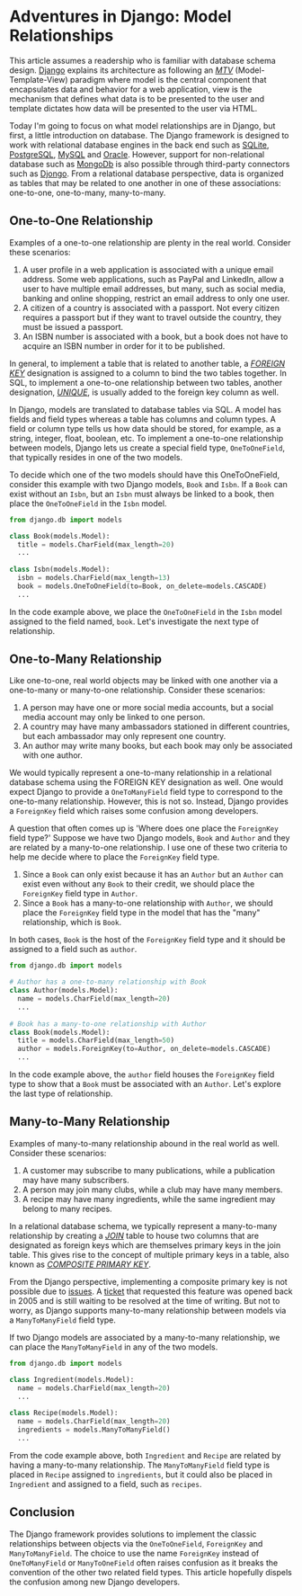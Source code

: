 # Adventures in Django: Model Relationships

This article assumes a readership who is familiar with database schema design. [Django](https://djangoproject.com/) explains its architecture as following an [_MTV_](https://docs.djangoproject.com/en/3.1/faq/general/#django-appears-to-be-a-mvc-framework-but-you-call-the-controller-the-view-and-the-view-the-template-how-come-you-don-t-use-the-standard-names) (Model-Template-View) paradigm where model is the central component that encapsulates data and behavior for a web application, view is the mechanism that defines what data is to be presented to the user and template dictates how data will be presented to the user via HTML. 

Today I'm going to focus on what model relationships are in Django, but first, a little introduction on database. The Django framework is designed to work with relational database engines in the back end such as [SQLite](https://sqlite.org/index.html), [PostgreSQL](https://www.postgresql.org/), [MySQL](https://www.mysql.com/) and [Oracle](https://www.oracle.com/index.html). However, support for non-relational database such as [MongoDb](https://www.mongodb.com/) is also possible through third-party connectors such as [Djongo](https://www.djongomapper.com/integrating-django-with-mongodb/). From a relational database perspective, data is organized as tables that may be related to one another in one of these associations: one-to-one, one-to-many, many-to-many.

## One-to-One Relationship
Examples of a one-to-one relationship are plenty in the real world. Consider these scenarios:
1. A user profile in a web application is  associated with a unique email address. Some web applications, such as PayPal and LinkedIn, allow a user to have multiple email addresses, but many, such as social media, banking and online shopping, restrict an email address to only one user.
2. A citizen of a country is associated with a passport. Not every citizen requires a passport but if they want to travel outside the country, they must be issued a passport. 
3. An ISBN number is associated with a book, but a book does not have to acquire an ISBN number in order for it to be published. 

In general, to implement a table that is related to another table, a [_FOREIGN KEY_](https://docs.microsoft.com/en-us/previous-versions/sql/sql-server-2008-r2/ms175464(v=sql.105)) designation is assigned to a column to bind the two tables together. In SQL, to implement a one-to-one relationship between two tables, another designation, [_UNIQUE_](https://www.relationaldbdesign.com/database-design/module6/one-to-oneRelationships.php), is usually added to the foreign key column as well. 

In Django, models are translated to database tables via SQL. A model has fields and field types whereas a table has columns and column types. A field or column type tells us how data should be stored, for example, as a string, integer, float, boolean, etc. To implement a one-to-one relationship between models, Django lets us create a special field type, `OneToOneField`, that typically resides in one of the two models. 

To decide which one of the two models should have this OneToOneField, consider this example with two Django models, `Book` and `Isbn`. If a `Book` can exist without an `Isbn`, but an `Isbn` must always be linked to a book, then place the `OneToOneField` in the `Isbn` model.

```py
from django.db import models

class Book(models.Model):
  title = models.CharField(max_length=20)
  ...
  
class Isbn(models.Model):
  isbn = models.CharField(max_length=13)
  book = models.OneToOneField(to=Book, on_delete=models.CASCADE)
  ...
```

In the code example above, we place the `OneToOneField` in the `Isbn` model assigned to the field named, `book`.  Let's investigate the next type of relationship.

## One-to-Many Relationship
Like one-to-one, real world objects may be linked with one another via a one-to-many or many-to-one relationship. Consider these scenarios:
1. A person may have one or more social media accounts, but a social media account may only be linked to one person.
2. A country may have many ambassadors stationed in different countries, but each ambassador may only represent one country.
3. An author may write many books, but each book may only be associated with one author.

We would typically represent a one-to-many relationship in a relational database schema using the FOREIGN KEY designation as well. One would expect Django to provide a `OneToManyField` field type to correspond to the one-to-many relationship.  However, this is not so. Instead, Django provides a `ForeignKey` field which raises some confusion among developers. 

A question that often comes up is 'Where does one place the `ForeignKey` field type?' Suppose we have two Django models, `Book` and `Author` and they are related by a many-to-one relationship. I use one of these two criteria to help me decide where to place the `ForeignKey` field type. 
1. Since a `Book` can only exist because it has an `Author` but an `Author` can exist even without any `Book` to their credit, we should place the `ForeignKey` field type in `Author`.
2. Since a `Book` has a many-to-one relationship with `Author`, we should place the `ForeignKey` field type in the model that has the "many" relationship, which is `Book`.

In both cases, `Book` is the host of the `ForeignKey` field type and it should be assigned to a field such as `author`.

```py
from django.db import models

# Author has a one-to-many relationship with Book
class Author(models.Model):
  name = models.CharField(max_length=20)
  ...
  
# Book has a many-to-one relationship with Author
class Book(models.Model):
  title = models.CharField(max_length=50)
  author = models.ForeignKey(to=Author, on_delete=models.CASCADE)
  ...
```
In the code example above, the `author` field houses the `ForeignKey` field type to show that a `Book` must be associated with an `Author`.  Let's explore the last type of relationship.

## Many-to-Many Relationship
Examples of many-to-many relationship abound in the real world as well. Consider these scenarios:
1. A customer may subscribe to many publications, while a publication may have many subscribers.
2. A person may join many clubs, while a club may have many members.
3. A recipe may have many ingredients, while the same ingredient may belong to many recipes.

In a relational database schema, we typically represent a many-to-many relationship by creating a [_JOIN_](https://entityframework.net/many-to-many-relationship#configure-many-to-many-relationship) table to house two columns that are designated as foreign keys which are themselves primary keys in the join table. This gives rise to the concept of multiple primary keys in a table, also known as [_COMPOSITE PRIMARY KEY_](https://www.relationaldbdesign.com/database-analysis/module2/composite-primary-keys.php). 

From the Django perspective, implementing a composite primary key is not possible due to [issues](https://code.djangoproject.com/wiki/MultipleColumnPrimaryKeys). A [ticket](http://code.djangoproject.com/ticket/373) that requested this feature was opened back in 2005 and is still waiting to be resolved at the time of writing. But not to worry, as Django supports many-to-many relationship between models via a `ManyToManyField` field type.

If two Django models are associated by a many-to-many relationship, we can place the `ManyToManyField` in any of the two models. 

```py
from django.db import models

class Ingredient(models.Model):
  name = models.CharField(max_length=20)
  ...
  
class Recipe(models.Model):
  name = models.CharField(max_length=20)
  ingredients = models.ManyToManyField()
  ...
```

From the code example above, both `Ingredient` and `Recipe` are related by having a many-to-many relationship. The `ManyToManyField` field type is placed in `Recipe` assigned to `ingredients`, but it could also be placed in `Ingredient` and assigned to a field, such as `recipes`.

## Conclusion
The Django framework provides solutions to implement the classic relationships between objects via the `OneToOneField`, `ForeignKey` and `ManyToManyField`. The choice to use the name `ForeignKey` instead of `OneToManyField` or `ManyToOneField` often raises confusion as it breaks the convention of the other two related field types. This article hopefully dispels the confusion among new Django developers.
